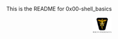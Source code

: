 This is the README for 0x00-shell_basics

<p align="center">
<img src="/images/roeHR-01.png" width=10% height=10%>
</p>
